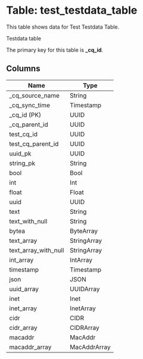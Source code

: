 # Table: test_testdata_table

This table shows data for Test Testdata Table.

Testdata table

The primary key for this table is **_cq_id**.

## Columns

| Name          | Type          |
| ------------- | ------------- |
|_cq_source_name|String|
|_cq_sync_time|Timestamp|
|_cq_id (PK)|UUID|
|_cq_parent_id|UUID|
|test_cq_id|UUID|
|test_cq_parent_id|UUID|
|uuid_pk|UUID|
|string_pk|String|
|bool|Bool|
|int|Int|
|float|Float|
|uuid|UUID|
|text|String|
|text_with_null|String|
|bytea|ByteArray|
|text_array|StringArray|
|text_array_with_null|StringArray|
|int_array|IntArray|
|timestamp|Timestamp|
|json|JSON|
|uuid_array|UUIDArray|
|inet|Inet|
|inet_array|InetArray|
|cidr|CIDR|
|cidr_array|CIDRArray|
|macaddr|MacAddr|
|macaddr_array|MacAddrArray|